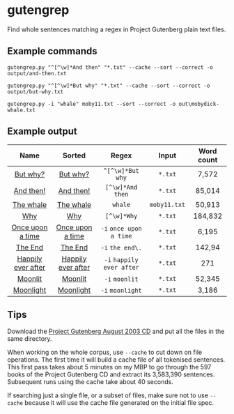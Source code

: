 gutengrep
=========

Find whole sentences matching a regex in Project Gutenberg plain text files.

Example commands
----------------

    gutengrep.py "^[^\w]*And then" "*.txt" --cache --sort --correct -o output/and-then.txt

    gutengrep.py "^[^\w]*But why" "*.txt" --cache --sort --correct -o output/but-why.txt

    gutengrep.py -i "whale" moby11.txt --sort --correct -o out\mobydick-whale.txt

Example output
--------------

|                       Name                      |                        Sorted                        |       Regex      |     Input    | Word count |
|:-----------------------------------------------:|:----------------------------------------------------:|:----------------:|:------------:|:----------:|
|     [But why?](output/but-why.txt?raw=true)     |     [But why?](output/but-why-sort.txt?raw=true)     | `^[^\w]*But why` |    `*.txt`   |    7,572   |
|    [And then!](output/and-then.txt?raw=true)    |    [And then!](output/and-then-sort.txt?raw=true)    | `[^\w]*And then` |    `*.txt`   |   85,014   |
| [The whale](output/mobydick-whale.txt?raw=true) | [The whale](output/mobydick-whale-sort.txt?raw=true) |      `whale`     | `moby11.txt` |   50,913   |
|    [Why](output/why.txt?raw=true)    |    [Why](output/why-sort.txt?raw=true)    | `[^\w]*Why` |    `*.txt`   |   184,832   |
|    [Once upon a time](output/once-upon-a-time.txt?raw=true)    |    [Once upon a time](output/once-upon-a-time-sort.txt?raw=true)    | `-i` `once upon a time` |    `*.txt`   |   6,195   |
|    [The End](output/the-end.txt?raw=true)    |    [The End](output/the-end-sort.txt?raw=true)    | `-i` `the end\.` |    `*.txt`   |   142,94   |
|    [Happily ever after](output/happily-ever-after.txt?raw=true)    |    [Happily ever after](output/happily-ever-after-sort.txt?raw=true)    | `-i` `happily ever after` |    `*.txt`   |   271   |
|    [Moonlit](output/moonlit.txt?raw=true)    |    [Moonlit](output/moonlit-sort.txt?raw=true)    | `-i` `moonlit` |    `*.txt`   |   52,345   |
|    [Moonlight](output/moonlight.txt?raw=true)    |    [Moonlight](output/moonlight-sort.txt?raw=true)    | `-i` `moonlight` |    `*.txt`   |   3,186   |

Tips
----

Download the [Project Gutenberg August 2003 CD](http://www.gutenberg.org/wiki/Gutenberg:The_CD_and_DVD_Project) and put all the files in the same directory.

When working on the whole corpus, use `--cache` to cut down on file operations. The first time it will build a cache file of all tokenised sentences. This first pass takes about 5 minutes on my MBP to go through the 597 books of the Project Gutenberg CD and extract its 3,583,390 sentences. Subsequent runs using the cache take about 40 seconds.

If searching just a single file, or a subset of files, make sure not to use `--cache` because it will use the cache file generated on the initial file spec.

